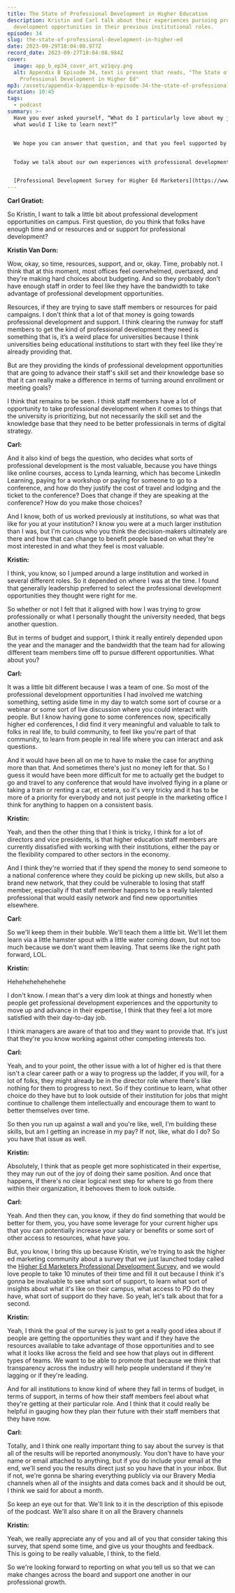 ```yaml
---
title: The State of Professional Development in Higher Education
description: Kristin and Carl talk about their experiences pursuing professional
  development opportunities in their previous institutional roles.
episode: 34
slug: the-state-of-professional-development-in-higher-ed
date: 2023-09-29T18:04:08.977Z
record_date: 2023-09-27T18:04:08.984Z
cover:
  image: app_b_ep34_cover_art_wz1qvy.png
  alt: Appendix B Episode 34, text is present that reads, "The State of
    Professional Development in Higher Ed"
mp3: /assets/appendix-b/appendix-b-episode-34-the-state-of-professional-development-in-higher-education.mp3
duration: 10:45
tags:
  - podcast
summary: >-
  Have you ever asked yourself, “What do I particularly love about my job, and
  what would I like to learn next?” 


  We hope you can answer that question, and that you feel supported by your managers whenever you express an interest in professional development opportunities.


  Today we talk about our own experiences with professional development, and about the various challenges folks face regardless of what school they represent.


  [Professional Development Survey for Higher Ed Marketers](https://www.surveymonkey.com/r/higher-ed-professional-development)
---
```

**Carl Gratiot:**

So Kristin, I want to talk a little bit about professional development opportunities on campus. First question, do you think that folks have enough time and or resources and or support for professional development?



**Kristin Van Dorn:**

Wow, okay, so time, resources, support, and or, okay. Time, probably not. I think that at this moment, most offices feel overwhelmed, overtaxed, and they're making hard choices about budgeting. And so they probably don't have enough staff in order to feel like they have the bandwidth to take advantage of professional development opportunities. 



Resources, if they are trying to save staff members or resources for paid campaigns. I don't think that a lot of that money is going towards professional development and support. I think clearing the runway for staff members to get the kind of professional development they need is something that is, it’s a weird place for universities because I think universities being educational institutions to start with they feel like they're already providing that.



But are they providing the kinds of professional development opportunities that are going to advance their staff's skill set and their knowledge base so that it can really make a difference in terms of turning around enrollment or meeting goals? 



I think that remains to be seen. I think staff members have a lot of opportunity to take professional development when it comes to things that the university is prioritizing, but not necessarily the skill set and the knowledge base that they need to be better professionals in terms of digital strategy.



**Carl:**

And it also kind of begs the question, who decides what sorts of professional development is the most valuable, because you have things like online courses, access to Lynda learning, which has become LinkedIn Learning, paying for a workshop or paying for someone to go to a conference, and how do they justify the cost of travel and lodging and the ticket to the conference? Does that change if they are speaking at the conference? How do you make those choices? 



And I know, both of us worked previously at institutions, so what was that like for you at your institution? I know you were at a much larger institution than I was, but I'm curious who you think the decision-makers ultimately are there and how that can change to benefit people based on what they're most interested in and what they feel is most valuable.



**Kristin:**

I think, you know, so I jumped around a large institution and worked in several different roles. So it depended on where I was at the time. I found that generally leadership preferred to select the professional development opportunities they thought were right for me. 



So whether or not I felt that it aligned with how I was trying to grow professionally or what I personally thought the university needed, that begs another question.



But in terms of budget and support, I think it really entirely depended upon the year and the manager and the bandwidth that the team had for allowing different team members time off to pursue different opportunities. What about you?



**Carl:**

It was a little bit different because I was a team of one. So most of the professional development opportunities I had involved me watching something, setting aside time in my day to watch some sort of course or a webinar or some sort of live discussion where you could interact with people. But I know having gone to some conferences now, specifically higher ed conferences, I did find it very meaningful and valuable to talk to folks in real life, to build community, to feel like you're part of that community, to learn from people in real life where you can interact and ask questions. 



And it would have been all on me to have to make the case for anything more than that. And sometimes there's just no money left for that. So I guess it would have been more difficult for me to actually get the budget to go and travel to any conference that would have involved flying in a plane or taking a train or renting a car, et cetera, so it's very tricky and it has to be more of a priority for everybody and not just people in the marketing office I think for anything to happen on a consistent basis.



**Kristin:**

Yeah, and then the other thing that I think is tricky, I think for a lot of directors and vice presidents, is that higher education staff members are currently dissatisfied with working with their institutions, either the pay or the flexibility compared to other sectors in the economy. 



And I think they're worried that if they spend the money to send someone to a national conference where they could be picking up new skills, but also a brand new network, that they could be vulnerable to losing that staff member, especially if that staff member happens to be a really talented professional that would easily network and find new opportunities elsewhere.



**Carl:**

So we'll keep them in their bubble. We'll teach them a little bit. We'll let them learn via a little hamster spout with a little water coming down, but not too much because we don't want them leaving. That seems like the right path forward, LOL.



**Kristin:**

Hehehehehehehehe



I don't know. I mean that's a very dim look at things and honestly when people get professional development experiences and the opportunity to move up and advance in their expertise, I think that they feel a lot more satisfied with their day-to-day job. 



I think managers are aware of that too and they want to provide that. It's just that they're you know working against other competing interests too.



**Carl:**

Yeah, and to your point, the other issue with a lot of higher ed is that there isn't a clear career path or a way to progress up the ladder, if you will, for a lot of folks, they might already be in the director role where there's like nothing for them to progress to next. So if they continue to learn, what other choice do they have but to look outside of their institution for jobs that might continue to challenge them intellectually and encourage them to want to better themselves over time. 



So then you run up against a wall and you're like, well, I'm building these skills, but am I getting an increase in my pay? If not, like, what do I do? So you have that issue as well.



**Kristin:**

Absolutely, I think that as people get more sophisticated in their expertise, they may run out of the joy of doing their same position. And once that happens, if there's no clear logical next step for where to go from there within their organization, it behooves them to look outside.



**Carl:**

Yeah. And then they can, you know, if they do find something that would be better for them, you, you have some leverage for your current higher ups that you can potentially increase your salary or benefits or some sort of other access to resources, what have you. 



But, you know, I bring this up because Kristin, we're trying to ask the higher ed marketing community about a survey that we just launched today called the [Higher Ed Marketers Professional Development Survey](https://www.surveymonkey.com/r/higher-ed-professional-development), and we would love people to take 10 minutes of their time and fill it out because I think it's gonna be invaluable to see what sort of support, to learn what sort of insights about what it's like on their campus, what access to PD do they have, what sort of support do they have. So yeah, let's talk about that for a second.



**Kristin:**

Yeah, I think the goal of the survey is just to get a really good idea about if people are getting the opportunities they want and if they have the resources available to take advantage of those opportunities and to see what it looks like across the field and see how that plays out in different types of teams. We want to be able to promote that because we think that transparency across the industry will help people understand if they're lagging or if they're leading.



And for all institutions to know kind of where they fall in terms of budget, in terms of support, in terms of how their staff members feel about what they're getting at their particular role. And I think that it could really be helpful in gauging how they plan their future with their staff members that they have now.



**Carl:**

Totally, and I think one really important thing to say about the survey is that all of the results will be reported anonymously. You don't have to have your name or email attached to anything, but if you do include your email at the end, we'll send you the results direct just so you have that in your inbox. But if not, we're gonna be sharing everything publicly via our Bravery Media channels when all of the insights and data comes back and it should be out, I think we said for about a month.



So keep an eye out for that. We'll link to it in the description of this episode of the podcast. We'll also share it on all the Bravery channels



**Kristin:**

Yeah, we really appreciate any of you and all of you that consider taking this survey, that spend some time, and give us your thoughts and feedback. This is going to be really valuable, I think, to the field. 



So we're looking forward to reporting on what you tell us so that we can make changes across the board and support one another in our professional growth.